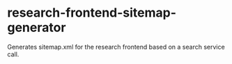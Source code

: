 # research-frontend-sitemap-generator
Generates sitemap.xml for the research frontend based on a search service call.
